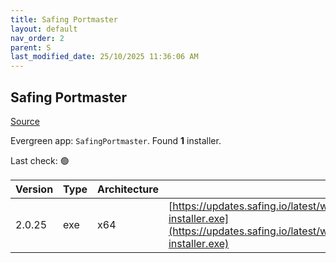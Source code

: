 ```yaml
---
title: Safing Portmaster
layout: default
nav_order: 2
parent: S
last_modified_date: 25/10/2025 11:36:06 AM
---
```


## Safing Portmaster

[Source](https://safing.io/)

Evergreen app: `SafingPortmaster`. Found **1** installer.

Last check: 🟢

| Version | Type | Architecture | URI                                                                                                                                                                  |
| ------- | ---- | ------------ | -------------------------------------------------------------------------------------------------------------------------------------------------------------------- |
| 2.0.25  | exe  | x64          | [https://updates.safing.io/latest/windows_amd64/packages/portmaster-installer.exe](https://updates.safing.io/latest/windows_amd64/packages/portmaster-installer.exe) |
